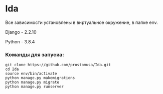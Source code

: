 <h1> Ida </h1>

Все зависимости установлены в виртуальное окружение, в папке env.

Django - 2.2.10

Python - 3.8.4

### Команды для запуска:

```
git clone https://github.com/prostomusa/Ida.git
cd Ida
source env/bin/activate
python manage.py makemigrations
python manage.py migrate
python manage.py runserver
```
